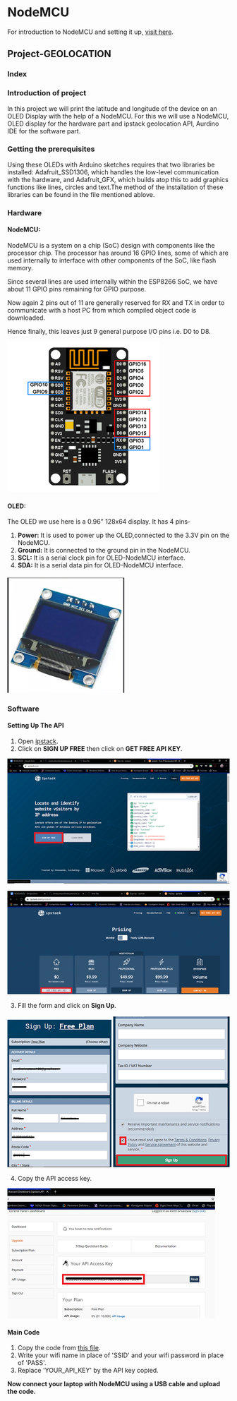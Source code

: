 # NodeMCU
For introduction to NodeMCU and setting it up, [visit here](https://github.com/prachigupta234/NodeMCU/blob/master/NodeMCU.md).
## Project-GEOLOCATION
### Index
### Introduction of project
In this project we will print the latitude and longitude of the device on an OLED Display with the help of a NodeMCU. For this we will use a NodeMCU, OLED display for the hardware part and ipstack geolocation API, Aurdino IDE for the software part.
### Getting the prerequisites
Using these OLEDs with Arduino sketches requires that two libraries be installed: Adafruit_SSD1306, which handles the low-level communication with the hardware, and Adafruit_GFX, which builds atop this to add graphics functions like lines, circles and text.The method of the installation of these libraries can be found in the file mentioned ablove.

### Hardware
#### NodeMCU:
NodeMCU is a system on a chip (SoC) design with components like the processor chip. The processor has around 16 GPIO lines, some of which are used internally to interface with other components of the SoC, like flash memory.

Since several lines are used internally within the ESP8266 SoC, we have about 11 GPIO pins remaining for GPIO purpose.

Now again 2 pins out of 11 are generally reserved for RX and TX in order to communicate with a host PC from which compiled object code is downloaded.

Hence finally, this leaves just 9 general purpose I/O pins i.e. D0 to D8.

![Nodemcu](/images/NodeMCU.PNG)

#### OLED:
The OLED we use here is a 0.96" 128x64 display. It has 4 pins-
1. **Power:**  It is used to power up the OLED,connected to the 3.3V pin on the NodeMCU.
2. **Ground:**  It is connected to the ground pin in the NodeMCU.
3. **SCL:**  It is a serial clock pin for OLED-NodeMCU interface.
4. **SDA:** It is a serial data pin for OLED-NodeMCU interface.
#### 

![OLED](/images/oled.PNG)
### Software
#### Setting Up The API
1. Open [ipstack](https://ipstack.com/).
2. Click on **SIGN UP FREE** then click on **GET FREE API KEY**.

![sign up](/images/A.png)

![free api](/images/B.png)

3. Fill the form and click on **Sign Up**.

![free api](/images/C.png)   ![free api](/images/D.png)

4. Copy the API access key.

![free api](/images/E.png)
#### Main Code
1. Copy the code from [this file](/geolocation.md).
2. Write your wifi name in place of 'SSID' and your wifi password in place of 'PASS'.
3. Replace 'YOUR_API_KEY' by the API key copied.

**Now connect your laptop with NodeMCU using a USB cable and upload the code.**
